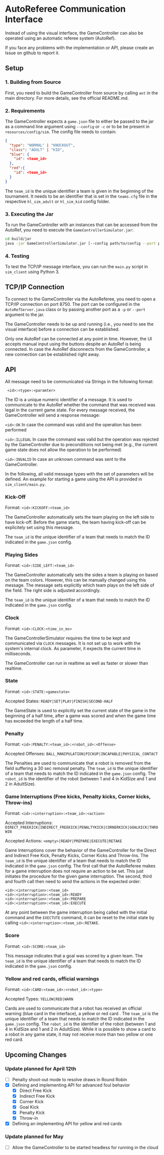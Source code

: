 # AutoReferee Communication Interface

Instead of using the visual interface, the GameController can also be
operated using an automatic referee system (AutoRef). 

If you face any problems with the implementation or API, please 
create an Issue on github to report it.

## Setup


### 1. Building from Source

First, you need to build the GameController from source by calling `ant`
in the main directory. For more details, see the official README.md.


### 2. Requirements

The GameController expects a `game.json` file to either be passed to the 
jar as a command line argument using `--config` or `-c` or to be be present in 
`resources/config/sim`. The config file needs to contain:

````json
{
  "type": "NORMAL" | "KNOCKOUT",
  "class": "ADULT" | "KID",
  "blue": {
    "id": <team_id>
  },
  "red":{
    "id": <team_id>
  }
}
````
The `team_id` is the unique identifier a team is given in the beginning
of the tournament. It needs to be an identifier that is set in the 
`teams.cfg` file in the respective `hl_sim_adult` or `hl_sim_kid` config
folder.



### 3. Executing the Jar

To run the GameController with an instances that can be accessed from the
AutoRef, you need to execute the `GameControllerSimulator.jar`:

```bash
cd build/jar
java -jar GameControllerSimulator.jar [--config path/to/config --port port]
```

### 4. Testing

To test the TCP/IP message interface, you can run the ``main.py`` script
in ``sim_client`` using Python 3.

## TCP/IP Connection

To connect to the GameController via the AutoReferee, you need to
open a TCP/IP connection on port 8750. The port can be configured in
the `AutoRefServer.java` class or by passing another port as a `-p` or
`--port` argument to the jar.

The GameController needs to be up and running (i.e., you need to see
the visual interface) before a connection can be established.

Only one AutoRef can be connected at any point in time.
However, the UI accepts manual input using the buttons despite an AutoRef
is being connected.
In case the AutoRef disconnects from the GameController, a new connection
can be established right away.

## API

All message need to be communicated via Strings in the following format:

`` <id>:<type>:<paramter>``

The ID is a unique numeric identifier of a message. 
It is used to communicate to the AutoRef whether the command that was 
received was legal in the current game state.
For every message received, the GameController will send a response message:

``<id>:OK`` In case the command was valid and the operation has been
performed

``<id>:ILLEGAL`` In case the command was valid but the operation 
was rejected by the GameController due to preconditions not being met
(e.g., the current game state does not allow the operation to be 
performed)

``<id>:INVALID`` In case an unknown command was sent to the GameController.

In the following, all valid message types with the set of parameters 
will be defined. An example for starting a game using the API is provided
in `sim_client/main.py`.

### Kick-Off

Format: ``<id>:KICKOFF:<team_id>``

The GameController automatically sets the team playing on the left
side to have kick-off. Before the game starts, the team having kick-off
can be explicitely set using this message.

The ``team_id`` is the unique identifier of a team that needs to match the ID indicated in the
``game.json`` config.

### Playing Sides

Format: ``<id>:SIDE_LEFT:<team_id>``

The GameController automatically sets the sides a team is playing on
based on the team colors. However, this can be manually changed using 
this message. The message sets explicitly which team plays on the 
left side of the field. The right side is adjusted accordingly.

The ``team_id`` is the unique identifier of a team that needs to match the ID indicated in the
``game.json`` config.


### Clock

Format: ``<id>:CLOCK:<time_in_ms>``

The GameControllerSimulator requires the time to be kept and communicated
via `CLOCK` messages. It is not set up to work with the system's
internal clock. As parameter, it expects the current time in milliseconds.

The GameController can run in realtime as well as faster or slower than
realtime. 

### State

Format: ``<id>:STATE:<gamestate>``

Accepted States: ``READY|SET|PLAY|FINISH|SECOND-HALF``

The GameState is used to explicitly set the current state of the game
in the beginning of a half time, after a game was scored and when the
game time has exceeded the length of a half time.

### Penalty

Format: ``<id>:PENALTY:<team_id>:<robot_id>:<Offense>``

Accepted Offenses: ``BALL_MANIPULATION|PICKUP|INCAPABLE|PHYSICAL_CONTACT``

The Penalties are used to communicate that a robot is removed from the field
suffering a 30 sec removal penalty. The ``team_id`` is the unique
identifier of a team that needs to match the ID indicated in the 
``game.json`` config. The ``robot_id`` is the identifier of the robot
(between 1 and 4 in KidSize and 1 and 2 in AdultSize).


### Game Interruptions (Free kicks, Penalty kicks, Corner kicks, Throw-ins)
Format: ``<id>:<interruption>:<team_id>:<action>``

Accepted Interruptions: ``DIRECT_FREEKICK|INDIRECT_FREEKICK|PENALTYKICK|CORNERKICK|GOALKICK|THROWIN``

Accepted Actions: ``<empty>|READY|PREPARE|EXECUTE|RETAKE``

Game Interruptions cover the behavior of the GameController for the Direct and Indirect Free Kick,
Penalty Kicks, Corner Kicks and Throw-Ins.
The ``team_id`` is the unique identifier of a team that needs to match the ID indicated in the
``game.json`` config. 
The first call that the AutoReferee makes for a game interruption does not 
require an action to be set. This just initiates the procedure for the 
given game interruption. The second, third and fourth call then need 
to send the actions in the expected order:

````
<id>:<interruption>:<team_id>
<id>:<interruption>:<team_id>:READY
<id>:<interruption>:<team_id>:PREPARE
<id>:<interruption>:<team_id>:EXECUTE
````
At any point between the game interruption being called with the initial command and the ``EXECTUTE`` command, it can be reset to the initial state
by calling ``<id>:<interruption>:<team_id>:RETAKE``.

### Score

Format: ``<id>:SCORE:<team_id>``

This message indicates that a goal was scored by a given team.
The ``team_id`` is the unique identifier of a team that needs to match the ID indicated in the
``game.json`` config.

### Yellow and red cards, official warnings

Format: ``<id>:CARD:<team_id>:<robot_id>:<type>``

Accepted Types: ``YELLOW|RED|WARN``

Cards are used to communicate that a robot has received an
official warning (blue card in the interface), a yellow or red
card . The ``team_id`` is the unique
identifier of a team that needs to match the ID indicated in the
``game.json`` config. The ``robot_id`` is the identifier of the robot
(between 1 and 4 in KidSize and 1 and 2 in AdultSize).
While it is possible to show a card to a robot in any game state,
it may not receive more than two yellow or one red card.

## Upcoming Changes
    
### Update planned for April 12th
- [ ] Penalty shoot-out mode to resolve draws in Round Robin
- [X] Defining and implementing API for advanced foul behavior
    - [X] Direct Free Kick
    - [X] Indirect Free Kick
    - [X] Corner Kick
    - [X] Goal Kick
    - [X] Penalty Kick
    - [X] Throw-in
- [X] Defining an implementing API for yellow and red cards
  
### Update planned for May
- [ ] Allow the GameController to be started headless for running
in the cloud



